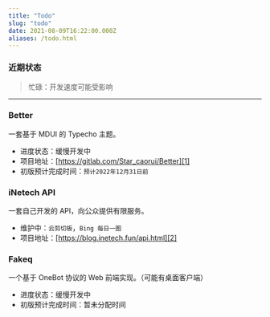 ```yaml
---
title: "Todo"
slug: "todo"
date: 2021-08-09T16:22:00.000Z
aliases: /todo.html
---
```


### 近期状态
> 忙碌：开发速度可能受影响
----------

### Better
  一套基于 MDUI 的 Typecho 主题。
 - 进度状态：缓慢开发中
 - 项目地址：[https://gitlab.com/Star_caorui/Better][1]
 - 初版预计完成时间：`预计2022年12月31日前`

### iNetech API
  一套自己开发的 API，向公众提供有限服务。
 - 维护中：`云剪切板`，`Bing 每日一图`
 - 项目地址：[https://blog.inetech.fun/api.html][2]

### Fakeq
  一个基于 OneBot 协议的 Web 前端实现。（可能有桌面客户端）
 - 进度状态：缓慢开发中
 - 初版预计完成时间：暂未分配时间


  [1]: https://gitlab.com/Star_caorui/Better
  [2]: https://blog.inetech.fun/api.html
